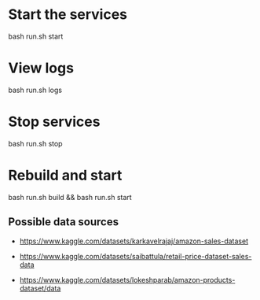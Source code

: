 # Start the services
bash run.sh start

# View logs
bash run.sh logs

# Stop services
bash run.sh stop

# Rebuild and start
bash run.sh build && bash run.sh start


## Possible data sources
- https://www.kaggle.com/datasets/karkavelrajaj/amazon-sales-dataset

- https://www.kaggle.com/datasets/saibattula/retail-price-dataset-sales-data

- https://www.kaggle.com/datasets/lokeshparab/amazon-products-dataset/data